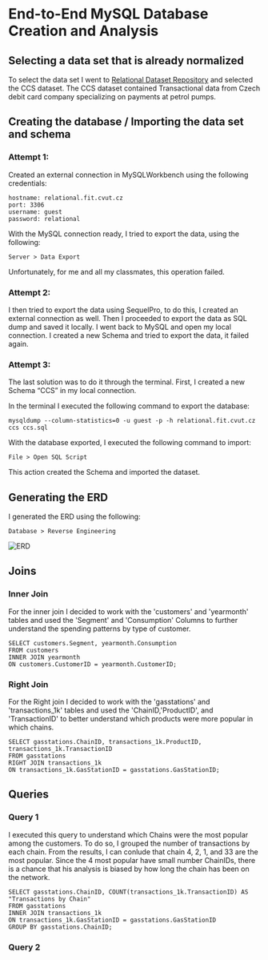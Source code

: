 # End-to-End MySQL Database Creation and Analysis


## Selecting a data set that is already normalized 
To select the data set I went to [Relational Dataset Repository](https://relational.fit.cvut.cz) and selected the CCS dataset. The CCS dataset contained Transactional data from Czech debit card company specializing on payments at petrol pumps.


## Creating the database / Importing the data set and schema
### Attempt 1:
Created an external connection in MySQLWorkbench using the following credentials:
``` 
hostname: relational.fit.cvut.cz
port: 3306
username: guest
password: relational
```
With the MySQL connection ready, I tried to export the data, using the following:
```
Server > Data Export 
```
Unfortunately, for me and all my classmates, this operation failed. 

### Attempt 2:
I then tried to export the data using SequelPro, to do this, I created an external connection as well. Then I proceeded to export the data as SQL dump and saved it locally. I went back to MySQL and open my local connection. I created a new Schema and tried to export the data, it failed again.

### Attempt 3:
The last solution was to do it through the terminal. First, I created a new Schema “CCS” in my local connection. 

In the terminal I executed the following command to export the database: 
```
mysqldump --column-statistics=0 -u guest -p -h relational.fit.cvut.cz ccs ccs.sql 
```
With the database exported, I executed the following command to import:
```
File > Open SQL Script 
```
This action created the Schema and imported the dataset.


## Generating the ERD
I generated the ERD using the following: 
```
Database > Reverse Engineering 
```
![ERD](lab-,ysql/myproject/ERC_ccs.png)


## Joins
### Inner Join
For the inner join I decided to work with the 'customers' and 'yearmonth' tables and used the 'Segment' and 'Consumption' Columns to further understand the spending patterns by type of customer.
```
SELECT customers.Segment, yearmonth.Consumption
FROM customers
INNER JOIN yearmonth
ON customers.CustomerID = yearmonth.CustomerID;
```
### Right Join
For the Right join I decided to work with the 'gasstations' and 'transactions_1k' tables and used the 'ChainID,'ProductID', and 'TransactionID' to better understand which products were more popular in which chains.
```
SELECT gasstations.ChainID, transactions_1k.ProductID, transactions_1k.TransactionID
FROM gasstations 
RIGHT JOIN transactions_1k
ON transactions_1k.GasStationID = gasstations.GasStationID;
```


## Queries
### Query 1
I executed this query to understand which Chains were the most popular among the customers. To do so, I grouped the number of transactions by each chain. From the results, I can conlude that chain 4, 2, 1, and 33 are the most popular. Since the 4 most popular have small number ChainIDs, there is a chance that his analysis is biased by how long the chain has been on the network. 
```
SELECT gasstations.ChainID, COUNT(transactions_1k.TransactionID) AS "Transactions by Chain" 
FROM gasstations
INNER JOIN transactions_1k
ON transactions_1k.GasStationID = gasstations.GasStationID
GROUP BY gasstations.ChainID;
```

### Query 2 